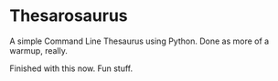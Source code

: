 # Thesarosaurus
A simple Command Line Thesaurus using Python.
Done as more of a warmup, really.

Finished with this now. Fun stuff. 
